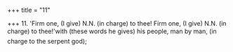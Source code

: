 +++
title = "11"

+++
11. 'Firm one, (I give) N.N. (in charge) to thee! Firm one, (I give) N.N. (in charge) to thee!'with (these words he gives) his people, man by man, (in charge to the serpent god);

